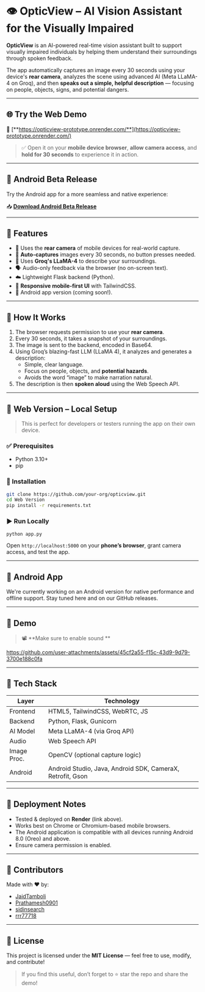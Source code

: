 # 👁️ OpticView – AI Vision Assistant for the Visually Impaired

**OpticView** is an AI-powered real-time vision assistant built to support visually impaired individuals by helping them understand their surroundings through spoken feedback.

The app automatically captures an image every 30 seconds using your device's **rear camera**, analyzes the scene using advanced AI (Meta LLaMA-4 on Groq), and then **speaks out a simple, helpful description** — focusing on people, objects, signs, and potential dangers.

---

## 🌐 Try the Web Demo

🔗 [**https://opticview-prototype.onrender.com/**](https://opticview-prototype.onrender.com/)

> ✅ Open it on your **mobile device browser**, **allow camera access**, and **hold for 30 seconds** to experience it in action.

---

## 📱 Android Beta Release

Try the Android app for a more seamless and native experience:

📥 [**Download Android Beta Release**](https://github.com/sidinsearch/OpticView/releases/tag/Beta)

---

## 🚀 Features

- 📸 Uses the **rear camera** of mobile devices for real-world capture.
- 🔄 **Auto-captures** images every 30 seconds, no button presses needed.
- 🧠 Uses **Groq's LLaMA-4** to describe your surroundings.
- 🗣️ Audio-only feedback via the browser (no on-screen text).
- ☁️ Lightweight Flask backend (Python).
- 📱 **Responsive mobile-first UI** with TailwindCSS.
- 📲 Android app version (coming soon!).

---

## 📸 How It Works

1. The browser requests permission to use your **rear camera**.
2. Every 30 seconds, it takes a snapshot of your surroundings.
3. The image is sent to the backend, encoded in Base64.
4. Using Groq’s blazing-fast LLM (LLaMA 4), it analyzes and generates a description:
   - Simple, clear language.
   - Focus on people, objects, and **potential hazards**.
   - Avoids the word “image” to make narration natural.
5. The description is then **spoken aloud** using the Web Speech API.

---

## 🧪 Web Version – Local Setup

> This is perfect for developers or testers running the app on their own device.

### ✅ Prerequisites

- Python 3.10+
- pip

### 🔧 Installation

```bash
git clone https://github.com/your-org/opticview.git
cd Web Version
pip install -r requirements.txt
```

### ▶️ Run Locally

```bash
python app.py
```

Open `http://localhost:5000` on your **phone’s browser**, grant camera access, and test the app.

---

## 📲 Android App 

We're currently working on an Android version for native performance and offline support. Stay tuned here and on our GitHub releases.

---

## 🎥 Demo

> 📽️ **Make sure to enable sound **





https://github.com/user-attachments/assets/45cf2a55-f15c-43d9-9d79-3700e188c0fa





---

## 🧠 Tech Stack

| Layer       | Technology                          |
|-------------|-------------------------------------|
| Frontend    | HTML5, TailwindCSS, WebRTC, JS      |
| Backend     | Python, Flask, Gunicorn             |
| AI Model    | Meta LLaMA-4 (via Groq API)         |
| Audio       | Web Speech API                      |
| Image Proc. | OpenCV (optional capture logic)     |
| Android     | Android Studio, Java, Android SDK, CameraX, Retrofit, Gson |

---


## 🧪 Deployment Notes

- Tested & deployed on **Render** (link above).
- Works best on Chrome or Chromium-based mobile browsers.
- The Android application is compatible with all devices running Android 8.0 (Oreo) and above.
- Ensure camera permission is enabled.

---

## 👥 Contributors

Made with ❤️ by:

- [JaidTamboli](https://github.com/JaidTamboli)
- [Prathamesh0901](https://github.com/Prathamesh0901)
- [sidinsearch](https://github.com/sidinsearch/)
- [rrr77718](https://github.com/rrr77718)

---

## 📜 License

This project is licensed under the **MIT License** — feel free to use, modify, and contribute!

> If you find this useful, don’t forget to ⭐️ star the repo and share the demo!

